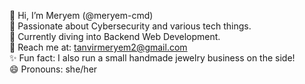 👋 Hi, I’m Meryem (@meryem-cmd)  
👀 Passionate about Cybersecurity and various tech things.  
🌱 Currently diving into Backend Web Development.  
💌 Reach me at: tanvirmeryem2@gmail.com  
✨ Fun fact: I also run a small handmade jewelry business on the side!  
😄 Pronouns: she/her


<!---
meryem-cmd/meryem-cmd is a ✨ special ✨ repository because its `README.md` (this file) appears on your GitHub profile.
You can click the Preview link to take a look at your changes.
--->
